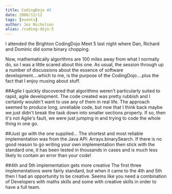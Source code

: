 ```yaml
---
title: CodingDojo #5
date: 2006/12/12
tags: [events]
author: Jez Nicholson
alias: /coding-dojo-5
---
```

I attended the Brighton CodingDojo Meet 5 last night where Dan, Richard and Dominic did some binary chopping.

Now, mathematically algorithms are 100 miles away from what I normally do, so I was a little scared about this one. As usual, the session through up a number of discussions about the essence of software development....which to me, is the purpose of the CodingDojo....plus the fact that I enjoy musing about stuff.

##Agile
I quickly discovered that algorithms weren't particularly suited to rapid, agile development. The code created was pretty rubbish and I certainly wouldn't want to use any of them in real life. The approach seemed to produce long, unreliable code, but now that I think back maybe we just didn't break the task down into smaller sections properly. If so, then it's not Agile's fault, we were just jumping in and trying to code the whole thing in one go.

##Just go with the one supplied...
The shortest and most reliable implementation was from the Java API: Arrays.binarySearch. If there is no good reason to go writing your own implementation then stick with the standard one, it has been tested in thousands in cases and is much less likely to contain an error than your code!

##4th and 5th implementation gets more creative
The first three implementations were fairly standard, but when it came to the 4th and 5th then I had an opportunity to be creative. Seems like you need a combination of Developers with maths skills and some with creative skills in order to have a full team.